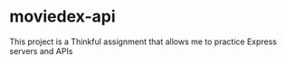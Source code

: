 # moviedex-api

This project is a Thinkful assignment that allows me to practice Express servers and APIs
